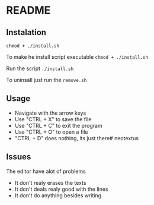 # README

## Instalation

`chmod + ./install.sh`

To make he install script executable
`chmod + ./install.sh`

Run the script
`./install.sh`

To uninsall just run the `remove.sh`

## Usage

- Navigate with the arrow keys
- Use "CTRL + X" to save the file
- Use "CTRL + C" to exit the program
- Use "CTRL + O" to open a file
- "CTRL + D" does nothing, its just there# neotextus

## Issues

The editor have alot of problems

- It don't realy erases the texts
- It don't deals realy good with the lines
- It don't do anything besides writing
